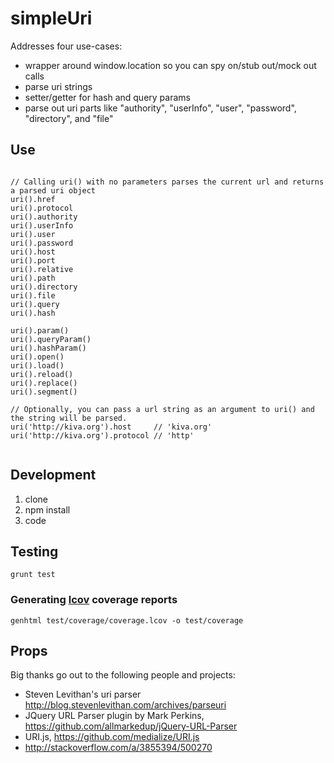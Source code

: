# simpleUri

Addresses four use-cases:

* wrapper around window.location so you can spy on/stub out/mock out calls
* parse uri strings
* setter/getter for hash and query params
* parse out uri parts like "authority", "userInfo", "user", "password", "directory", and "file"

## Use

```

// Calling uri() with no parameters parses the current url and returns a parsed uri object
uri().href
uri().protocol
uri().authority
uri().userInfo
uri().user
uri().password
uri().host
uri().port
uri().relative
uri().path
uri().directory
uri().file
uri().query
uri().hash

uri().param()
uri().queryParam()
uri().hashParam()
uri().open()
uri().load()
uri().reload()
uri().replace()
uri().segment()

// Optionally, you can pass a url string as an argument to uri() and the string will be parsed.
uri('http://kiva.org').host     // 'kiva.org'
uri('http://kiva.org').protocol // 'http'


```

## Development

1. clone
2. npm install
3. code

## Testing

```
grunt test
```

### Generating [lcov](http://ltp.sourceforge.net/coverage/lcov.php) coverage reports
```
genhtml test/coverage/coverage.lcov -o test/coverage
```

## Props

Big thanks go out to the following people and projects:

* Steven Levithan\'s uri parser http://blog.stevenlevithan.com/archives/parseuri
* JQuery URL Parser plugin by Mark Perkins, https://github.com/allmarkedup/jQuery-URL-Parser
* URI.js, https://github.com/medialize/URI.js
* http://stackoverflow.com/a/3855394/500270